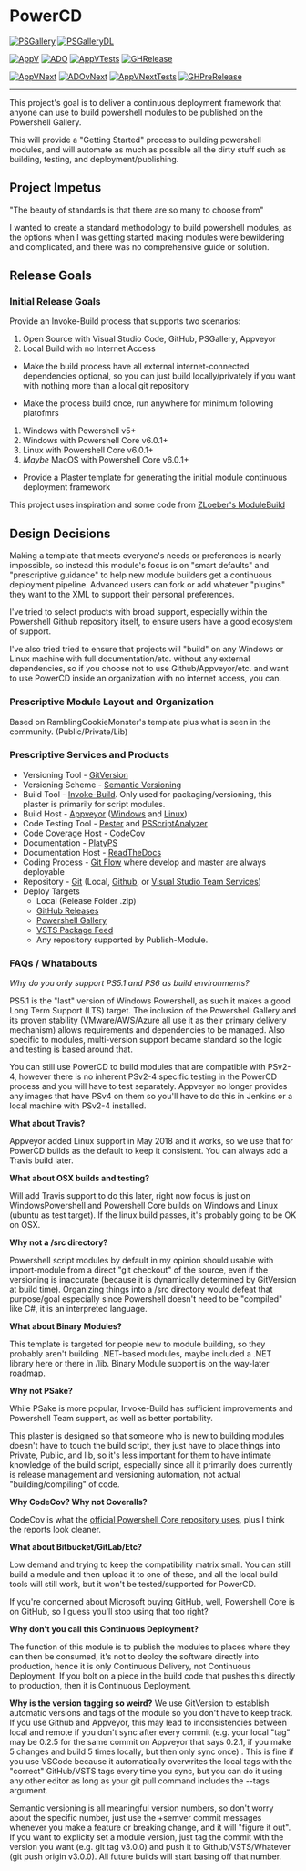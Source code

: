 

# PowerCD

[![PSGallery][]][PSGalleryLink] [![PSGalleryDL][]][PSGalleryDLLink]

[![AppV][]][AppVLink] [![ADO][]][ADOLink]  [![AppVTests][]][AppVTestsLink] [![GHRelease][]][GHReleaseLink]

[![AppVNext][]][AppVNextLink] [![ADOvNext][]][ADOvNextLink] [![AppVNextTests][]][AppVNextTestsLink] [![GHPreRelease][]][GHPreReleaseLink]

---

This project's goal is to deliver a continuous deployment framework that anyone can use to build powershell modules to be published on the Powershell Gallery.

This will provide a "Getting Started" process to building powershell modules, and will automate as much as possible all the dirty stuff such as building, testing, and deployment/publishing.

## Project Impetus

"The beauty of standards is that there are so many to choose from"

I wanted to create a standard methodology to build powershell modules, as the options when I was getting started making modules were bewildering and complicated, and there was no comprehensive guide or solution.

## Release Goals

### Initial Release Goals

Provide an Invoke-Build process that supports two scenarios:

1. Open Source with Visual Studio Code, GitHub, PSGallery, Appveyor
2. Local Build with no Internet Access
- Make the build process have all external internet-connected dependencies optional, so you can just build locally/privately if you want with nothing more than a local git repository

- Make the process build once, run anywhere for minimum following platofmrs
1. Windows with Powershell v5+
2. Windows with Powershell Core v6.0.1+
3. Linux with Powershell Core v6.0.1+
4. *Maybe* MacOS with Powershell Core v6.0.1+

- Provide a Plaster template for generating the initial module continuous deployment framework

This project uses inspiration and some code from [ZLoeber's ModuleBuild](https://github.com/zloeber/ModuleBuild)

## Design Decisions

Making a template that meets everyone's needs or preferences is nearly impossible, so instead this module's focus is on "smart defaults" and "prescriptive guidance" to help new module builders get a continuous deployment pipeline. Advanced users can fork or add whatever "plugins" they want to the XML to support their personal preferences.

I've tried to select products with broad support, especially within the Powershell Github repository itself, to ensure users have a good ecosystem of support.

I've also tried tried to ensure that projects will "build" on any Windows or Linux machine with full documentation/etc. without any external dependencies, so if you choose not to use Github/Appveyor/etc. and want to use PowerCD inside an organization with no internet access, you can.

### Prescriptive Module Layout and Organization

Based on RamblingCookieMonster's template plus what is seen in the community. (Public/Private/Lib)

### Prescriptive Services and Products

- Versioning Tool - [GitVersion](https://gitversion.readthedocs.io/en/latest/)
- Versioning Scheme - [Semantic Versioning](https://semver.org/)
- Build Tool - [Invoke-Build](https://github.com/nightroman/Invoke-Build). Only used for packaging/versioning, this plaster is primarily for script modules.
- Build Host - [Appveyor](https://www.appveyor.com/) ([Windows](https://www.appveyor.com/docs/) and [Linux](https://www.appveyor.com/docs/getting-started-with-appveyor-for-linux/))
- Code Testing Tool - [Pester](https://github.com/pester/Pester) and [PSScriptAnalyzer](https://github.com/PowerShell/PSScriptAnalyzer)
- Code Coverage Host - [CodeCov](https://codecov.io)
- Documentation - [PlatyPS](https://github.com/PowerShell/platyPS)
- Documentation Host - [ReadTheDocs](https://docs.readthedocs.io)
- Coding Process - [Git Flow](https://www.atlassian.com/git/tutorials/comparing-workflows/gitflow-workflow) where develop and master are always deployable
- Repository - [Git](https://git-scm.com/) (Local, [Github](https://github.com/), or [Visual Studio Team Services](https://visualstudio.microsoft.com/team-services/))
- Deploy Targets
  - Local (Release Folder .zip)
  - [GitHub Releases](https://help.github.com/articles/about-releases/)
  - [Powershell Gallery](https://www.powershellgallery.com/)
  - [VSTS Package Feed](https://docs.microsoft.com/en-us/vsts/package/overview?view=vsts)
  - Any repository supported by Publish-Module.

### FAQs / Whatabouts

*Why do you only support PS5.1 and PS6 as build environments?*

PS5.1 is the "last" version of Windows Powershell, as such it makes a good Long Term Support (LTS) target. The inclusion of the Powershell Gallery and its proven stability (VMware/AWS/Azure all use it as their primary delivery mechanism) allows requirements and dependencies to be managed. Also specific to modules, multi-version support became standard so the logic and testing is based around that.

You can still use PowerCD to build modules that are compatible with PSv2-4, however there is no inherent PSv2-4 specific testing in the PowerCD process and you will have to test separately. Appveyor no longer provides any images that have PSv4 on them so you'll have to do this in Jenkins or a local machine with PSv2-4 installed.

**What about Travis?**

Appveyor added Linux support in May 2018 and it works, so we use that for PowerCD builds as the default to keep it consistent. You can always add a Travis build later.

**What about OSX builds and testing?**

Will add Travis support to do this later, right now focus is just on WindowsPowershell and Powershell Core builds on Windows and Linux (ubuntu as test target). If the linux build passes, it's probably going to be OK on OSX.

**Why not a /src directory?**

Powershell script modules by default in my opinion should usable with import-module from a direct "git checkout" of the source, even if the versioning is inaccurate (because it is dynamically determined by GitVersion at build time). Organizing things into a /src directory would defeat that purpose/goal especially since Powershell doesn't need to be "compiled" like C#, it is an interpreted language.

**What about Binary Modules?**

This template is targeted for people new to module building, so they probably aren't building .NET-based modules, maybe included a .NET library here or there in /lib. Binary Module support is on the way-later roadmap.

**Why not PSake?**

While PSake is more popular, Invoke-Build has sufficient improvements and Powershell Team support, as well as better portability.

This plaster is designed so that someone who is new to building modules doesn't have to touch the build script, they just have to place things into Private, Public, and lib, so it's less important for them to have intimate knowledge of the build script, especially since all it primarily does currently is release management and versioning automation, not actual "building/compiling" of code.

**Why CodeCov? Why not Coveralls?**

CodeCov is what the [official Powershell Core repository uses](https://codecov.io/gh/PowerShell/PowerShell), plus I think the reports look cleaner.

**What about Bitbucket/GitLab/Etc?**

Low demand and trying to keep the compatibility matrix small. You can still build a module and then upload it to one of these, and all the local build tools will still work, but it won't be tested/supported for PowerCD.

If you're concerned about Microsoft buying GitHub, well, Powershell Core is on GitHub, so I guess you'll stop using that too right?

**Why don't you call this Continuous Deployment?**

The function of this module is to publish the modules to places where they can then be consumed, it's not to deploy the software directly into production, hence it is only Continuous Delivery, not Continuous Deployment. If you bolt on a piece in the build code that pushes this directly to production, then it is Continuous Deployment.

**Why is the version tagging so weird?**
We use GitVersion to establish automatic versions and tags of the module so you don't have to keep track. If you use Github and Appveyor, this may lead to inconsistencies between local and remote if you don't sync after every commit (e.g. your local "tag" may be 0.2.5 for the same commit on Appveyor that says 0.2.1, if you make 5 changes and build 5 times locally, but then only sync once) . This is fine if you use VSCode because it automatically overwrites the local tags with the "correct" GitHub/VSTS tags every time you sync, but you can do it using any other editor as long as your git pull command includes the --tags argument.

Semantic versioning is all meaningful version numbers, so don't worry about the specific number, just use the +semver commit messages whenever you make a feature or breaking change, and it will "figure it out". If you want to explicity set a module version, just tag the commit with the version you want (e.g. git tag v3.0.0) and push it to Github/VSTS/Whatever (git push origin v3.0.0). All future builds will start basing off that number.

[PSGallery]: https://img.shields.io/powershellgallery/v/PowerCD.svg?logo=windows&label=Powershell+Gallery+Latest
[PSGalleryLink]: https://www.powershellgallery.com/packages/PowerCD

[PSGalleryDL]: https://img.shields.io/powershellgallery/dt/PowerCD.svg?logo=windows&label=downloads
[PSGalleryDLLink]: https://www.powershellgallery.com/packages/PowerCD

[AppV]: https://img.shields.io/appveyor/ci/justingrote/powercd/master.svg?logo=appveyor&label=Stable
[AppVLink]: https://ci.appveyor.com/project/JustinGrote/PowerCD

[AppVTests]: https://img.shields.io/appveyor/tests/justingrote/powercd/master.svg?logo=appveyor&label=tests
[AppVTestsLink]: https://ci.appveyor.com/project/JustinGrote/powercd/build/tests

[GHRelease]:https://img.shields.io/github/downloads/justingrote/PowerCD/latest/total.svg?logo=github&label=download
[GHReleaseLink]: https://github.com/JustinGrote/PowerCD/releases/latest

[AppVNext]: https://img.shields.io/appveyor/ci/justingrote/powercd/release-vNext.svg?logo=appveyor&label=vNext
[AppVNextLink]: https://ci.appveyor.com/project/JustinGrote/PowerCD

[AppVNextTests]: https://img.shields.io/appveyor/tests/justingrote/powercd/release/vNext.svg?logo=appveyor&label=tests
[AppVNextTestsLink]: https://ci.appveyor.com/project/JustinGrote/powercd/history

[GHPreRelease]: https://img.shields.io/github/downloads-pre/justingrote/PowerCD/total.svg?logo=github&label=download
[GHPreReleaseLink]: https://github.com/JustinGrote/PowerCD/releases

[ADO]: https://dev.azure.com/justingrote/Default/_apis/build/status/JustinGrote.PowerCD?branchName=master&label=Stable
[ADOLink]: https://dev.azure.com/justingrote/Default/_build

[ADOVNext]: https://dev.azure.com/justingrote/Default/_apis/build/status/JustinGrote.PowerCD?branchName=release-vnext&label=vNext
[ADOVNextLink]: https://dev.azure.com/justingrote/Default/_build
